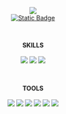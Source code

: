 <p align="center">
  <img src="https://capsule-render.vercel.app/api?type=soft&color=0:6DBBF7,100:6D72F7&height=300&section=header&text=iOS%20SungMin&fontSize=60&fontColor=000000"><br>
<a href="https://iossungmin.tistory.com/" target="_blank"><img alt="Static Badge" src="https://img.shields.io/badge/tistory-%236F91E1?style=for-the-badge&logo=tistory&logoColor=white"></a>
</p>
<br>
<p align="center">
  <b>SKILLS</b><br><br>
  <img src="https://img.shields.io/badge/Swift-F05138?style=round-square&logo=Swift&logoColor=white"/>
  <img src="https://img.shields.io/badge/UIKit-2396F3?style=round-square&logo=UIKit&logoColor=white"/>
  <img src="https://img.shields.io/badge/Combine-375BD2?style=round-square&logo=chainlink&logoColor=white"/>
</p>
<p align="center">
  <br>
<p align="center">
  <b>TOOLS</b><br><br>
  <img src="https://img.shields.io/badge/Git-F05032?style=round-square&logo=Git&logoColor=white"/>
  <img src="https://img.shields.io/badge/GitHub-181717?style=round-square&logo=GitHub&logoColor=white"/>
  <img src="https://img.shields.io/badge/Xcode-147EFB?style=round-square&logo=Xcode&logoColor=white"/>
  <img src="https://img.shields.io/badge/Slack-4A154B?style=round-square&logo=Slack&logoColor=white"/>
  <img src="https://img.shields.io/badge/Notion-000000?style=round-square&logo=Notion&logoColor=white"/>
  <img src="https://img.shields.io/badge/Discord-5865F2?style=round-square&logo=Discord&logoColor=white"/>
</p>
<p align="center">
